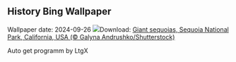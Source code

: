 ## History Bing Wallpaper
Wallpaper date: 2024-09-26
![](https://www.bing.com/th?id=OHR.GiantSequoias_EN-CA0725943426_UHD.jpg&w=1000)Download: [Giant sequoias, Sequoia National Park, California, USA (© Galyna Andrushko/Shutterstock)](https://www.bing.com/th?id=OHR.GiantSequoias_EN-CA0725943426_UHD.jpg)

Auto get programm by LtgX
